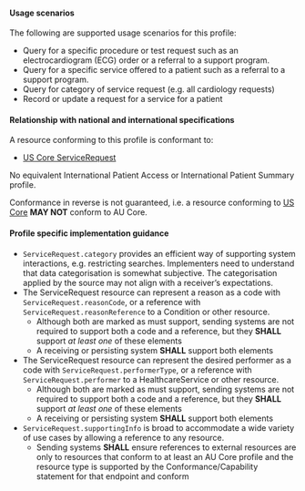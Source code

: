 #### Usage scenarios

The following are supported usage scenarios for this profile:

- Query for a specific procedure or test request such as an electrocardiogram (ECG) order or a referral to a support program.
- Query for a specific service offered to a patient such as a referral to a support program.
- Query for category of service request (e.g. all cardiology requests)
- Record or update a request for a service for a patient


#### Relationship with national and international specifications

A resource conforming to this profile is conformant to:
- [US Core ServiceRequest](http://hl7.org/fhir/us/core/StructureDefinition/us-core-servicerequest)

No equivalent International Patient Access or International Patient Summary profile.

Conformance in reverse is not guaranteed, i.e. a resource conforming to [US Core](http://hl7.org/fhir/us/core) **MAY NOT** conform to AU Core.


#### Profile specific implementation guidance
- `ServiceRequest.category` provides an efficient way of supporting system interactions, e.g. restricting searches. Implementers need to understand that data categorisation is somewhat subjective. The categorisation applied by the source may not align with a receiver’s expectations.
- The ServiceRequest resource can represent a reason as a code with `ServiceRequest.reasonCode`, or a reference with `ServiceRequest.reasonReference` to a Condition or other resource.
  - Although both are marked as must support, sending systems are not required to support both a code and a reference, but they **SHALL** support *at least one* of these elements
  - A receiving or persisting system **SHALL** support both elements
- The ServiceRequest resource can represent the desired performer as a code with `ServiceRequest.performerType`, or a reference with `ServiceRequest.performer` to a HealthcareService or other resource.
  - Although both are marked as must support, sending systems are not required to support both a code and a reference, but they **SHALL** support *at least one* of these elements
  - A receiving or persisting system **SHALL** support both elements
- `ServiceRequest.supportingInfo` is broad to accommodate a wide variety of use cases by allowing a reference to any resource. 
   - Sending systems **SHALL** ensure references to external resources are only to resources that conform to at least an AU Core profile and the resource type is supported by the Conformance/Capability statement for that endpoint and conform


